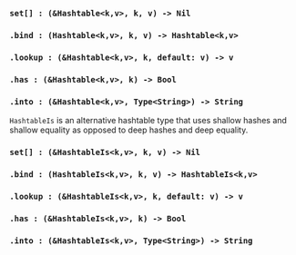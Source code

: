 <link rel="stylesheet" type="text/css" href="styles.css">

### `set[] : (&Hashtable<k,v>, k, v) -> Nil`

### `.bind : (Hashtable<k,v>, k, v) -> Hashtable<k,v>`

### `.lookup : (&Hashtable<k,v>, k, default: v) -> v`

### `.has : (&Hashtable<k,v>, k) -> Bool`

### `.into : (&Hashtable<k,v>, Type<String>) -> String`

`HashtableIs` is an alternative hashtable type that uses shallow hashes and shallow equality as opposed to deep hashes and deep equality.

### `set[] : (&HashtableIs<k,v>, k, v) -> Nil`

### `.bind : (HashtableIs<k,v>, k, v) -> HashtableIs<k,v>`

### `.lookup : (&HashtableIs<k,v>, k, default: v) -> v`

### `.has : (&HashtableIs<k,v>, k) -> Bool`

### `.into : (&HashtableIs<k,v>, Type<String>) -> String`
